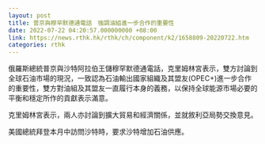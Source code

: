 ```yaml
---
layout: post
title: 普京與穆罕默德通電話　強調油組進一步合作的重要性
date: 2022-07-22 04:20:57.000000000 +08:00
link: https://news.rthk.hk/rthk/ch/component/k2/1658809-20220722.htm
categories: rthk
---
```


俄羅斯總統普京與沙特阿拉伯王儲穆罕默德通電話，克里姆林宮表示，雙方討論到全球石油市場的現況，一致認為石油輸出國家組織及其盟友(OPEC+)進一步合作的重要性，雙方對油組及其盟友一直履行本身的義務，以保持全球能源市場必要的平衡和穩定所作的貢獻表示滿意。

克里姆林宮表示，兩人亦討論到擴大貿易和經濟關係，並就敘利亞局勢交換意見。

美國總統拜登本月中訪問沙特時，要求沙特增加石油供應。
